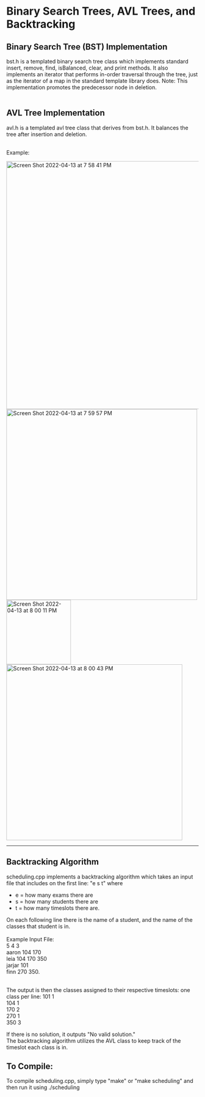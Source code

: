 # Binary Search Trees, AVL Trees, and Backtracking

## Binary Search Tree (BST) Implementation
bst.h is a templated binary search tree class which implements standard insert, remove, find, isBalanced, clear, and print methods. It also implements an iterator that performs in-order traversal through the tree, just as the iterator of a map in the standard template library does. Note: This implementation promotes the predecessor node in deletion. <br><br>

## AVL Tree Implementation
avl.h is a templated avl tree class that derives from bst.h. It balances the tree after insertion and deletion. <br><br>

Example: <br>

<img width="650" alt="Screen Shot 2022-04-13 at 7 58 41 PM" src="https://user-images.githubusercontent.com/70349082/163304955-c16700eb-87a5-4ca6-96cb-9a3cf068286a.png">
<img width="500" alt="Screen Shot 2022-04-13 at 7 59 57 PM" src="https://user-images.githubusercontent.com/70349082/163305082-c98237e1-5b12-4684-93aa-4f6ec2dd2f45.png">
<img width="169" alt="Screen Shot 2022-04-13 at 8 00 11 PM" src="https://user-images.githubusercontent.com/70349082/163305109-6abe4604-5228-4aed-8370-3c65919acdd6.png">
<img width="461" alt="Screen Shot 2022-04-13 at 8 00 43 PM" src="https://user-images.githubusercontent.com/70349082/163305173-63213c64-d212-47e1-800a-d65b95c0b791.png"> <br>

<hr>

## Backtracking Algorithm
scheduling.cpp implements a backtracking algorithm which takes an input file that includes on the first line: "e s t" where <br>
- e = how many exams there are
- s = how many students there are
- t = how many timeslots there are.  <br>

On each following line there is the name of a student, and the name of the classes that student is in. 
<br><br>
Example Input File: <br>
5 4 3  
aaron    104 170  
leia 104   170 350  
jarjar  101  
finn  270  350.  <br><br>

The output is then the classes assigned to their respective timeslots: one class per line:
101 1  
104 1  
170 2  
270 1  
350 3  

If there is no solution, it outputs "No valid solution."  
The backtracking algorithm utilizes the AVL class to keep track of the timeslot each class is in.   

## To Compile:

To compile scheduling.cpp, simply type "make" or "make scheduling" and then run it using ./scheduling <inputfilename>
